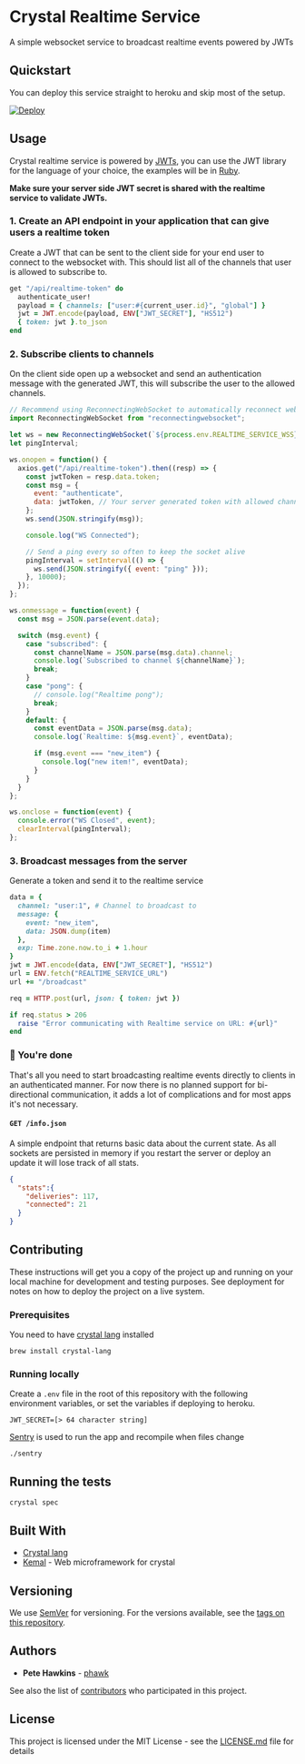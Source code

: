 # Crystal Realtime Service

A simple websocket service to broadcast realtime events powered by JWTs

## Quickstart

You can deploy this service straight to heroku and skip most of the setup.

[![Deploy](https://www.herokucdn.com/deploy/button.svg)](https://heroku.com/deploy)

## Usage

Crystal realtime service is powered by [JWTs](https://jwt.io/), you can use the JWT library for the language of your choice, the examples will be in [Ruby](https://github.com/jwt/ruby-jwt).

**Make sure your server side JWT secret is shared with the realtime service to validate JWTs.**

### 1. Create an API endpoint in your application that can give users a realtime token

Create a JWT that can be sent to the client side for your end user to connect to the websocket with. This should list all of the channels that user is allowed to subscribe to.

```ruby
get "/api/realtime-token" do
  authenticate_user!
  payload = { channels: ["user:#{current_user.id}", "global"] }
  jwt = JWT.encode(payload, ENV["JWT_SECRET"], "HS512")
  { token: jwt }.to_json
end
```

### 2. Subscribe clients to channels

On the client side open up a websocket and send an authentication message with the generated JWT, this will subscribe the user to the allowed channels.

```js
// Recommend using ReconnectingWebSocket to automatically reconnect websockets if you deploy the server or have any network disconnections
import ReconnectingWebSocket from "reconnectingwebsocket";

let ws = new ReconnectingWebSocket(`${process.env.REALTIME_SERVICE_WSS}/subscribe`); // URL your crystal realtime service is running on
let pingInterval;

ws.onopen = function() {
  axios.get("/api/realtime-token").then((resp) => {
    const jwtToken = resp.data.token;
    const msg = {
      event: "authenticate",
      data: jwtToken, // Your server generated token with allowed channels
    };
    ws.send(JSON.stringify(msg));

    console.log("WS Connected");

    // Send a ping every so often to keep the socket alive
    pingInterval = setInterval(() => {
      ws.send(JSON.stringify({ event: "ping" }));
    }, 10000);
  });
};

ws.onmessage = function(event) {
  const msg = JSON.parse(event.data);

  switch (msg.event) {
    case "subscribed": {
      const channelName = JSON.parse(msg.data).channel;
      console.log(`Subscribed to channel ${channelName}`);
      break;
    }
    case "pong": {
      // console.log("Realtime pong");
      break;
    }
    default: {
      const eventData = JSON.parse(msg.data);
      console.log(`Realtime: ${msg.event}`, eventData);

      if (msg.event === "new_item") {
        console.log("new item!", eventData);
      }
    }
  }
};

ws.onclose = function(event) {
  console.error("WS Closed", event);
  clearInterval(pingInterval);
};
```

### 3. Broadcast messages from the server

Generate a token and send it to the realtime service

```ruby
data = {
  channel: "user:1", # Channel to broadcast to
  message: {
    event: "new_item",
    data: JSON.dump(item)
  },
  exp: Time.zone.now.to_i + 1.hour
}
jwt = JWT.encode(data, ENV["JWT_SECRET"], "HS512")
url = ENV.fetch("REALTIME_SERVICE_URL")
url += "/broadcast"

req = HTTP.post(url, json: { token: jwt })

if req.status > 206
  raise "Error communicating with Realtime service on URL: #{url}"
end
```

### 🚀 You're done

That's all you need to start broadcasting realtime events directly to clients in an authenticated manner. For now there is no planned support for bi-directional communication, it adds a lot of complications and for most apps it's not necessary.

#### `GET /info.json`

A simple endpoint that returns basic data about the current state. As all sockets are persisted in memory if you restart the server or deploy an update it will lose track of all stats.

```json
{
  "stats":{
    "deliveries": 117,
    "connected": 21
  }
}
```

## Contributing

These instructions will get you a copy of the project up and running on your local machine for development and testing purposes. See deployment for notes on how to deploy the project on a live system.

### Prerequisites

You need to have [crystal lang](https://crystal-lang.org/) installed

```
brew install crystal-lang
```

### Running locally

Create a `.env` file in the root of this repository with the following environment variables, or set the variables if deploying to heroku.

```
JWT_SECRET=[> 64 character string]
```

[Sentry](https://github.com/samueleaton/sentry) is used to run the app and recompile when files change

```
./sentry
```

## Running the tests

```
crystal spec
```

## Built With

* [Crystal lang](https://crystal-lang.org/)
* [Kemal](https://github.com/kemalcr/kemal) - Web microframework for crystal

## Versioning

We use [SemVer](http://semver.org/) for versioning. For the versions available, see the [tags on this repository](https://github.com/your/project/tags).

## Authors

* **Pete Hawkins** - [phawk](https://github.com/phawk)

See also the list of [contributors](https://github.com/alternatelabs/crystal-realtime/contributors) who participated in this project.

## License

This project is licensed under the MIT License - see the [LICENSE.md](LICENSE.md) file for details
